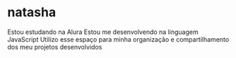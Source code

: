 # natasha
Estou estudando na Alura
Estou me desenvolvendo na linguagem JavaScript
Utilizo esse espaço para minha organização e compartilhamento dos meu projetos desenvolvidos

